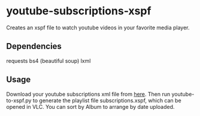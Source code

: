# youtube-subscriptions-xspf

Creates an xspf file to watch youtube videos in your favorite media player. 

## Dependencies
requests
bs4 (beautiful soup)
lxml

## Usage
Download your youtube subscriptions xml file from [here](https://www.youtube.com/subscription_manager).
Then run youtube-to-xspf.py to generate the playlist file subscriptions.xspf, which can be opened in VLC.
You can sort by Album to arrange by date uploaded.
